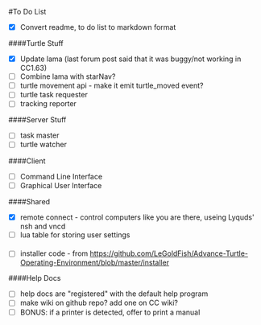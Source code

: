 #To Do List
* [x] Convert readme, to do list to markdown format

####Turtle Stuff
* [x] Update lama (last forum post said that it was buggy/not working in CC1.63)
* [ ] Combine lama with starNav?
* [ ] turtle movement api - make it emit turtle_moved event?
* [ ] turtle task requester
* [ ] tracking reporter

####Server Stuff
* [ ] task master
* [ ] turtle watcher

####Client
* [ ] Command Line Interface
* [ ] Graphical User Interface

####Shared
* [x] remote connect - control computers like you are there, useing Lyquds' nsh and vncd
* [ ] lua table for storing user settings

####
* [ ] installer code - from https://github.com/LeGoldFish/Advance-Turtle-Operating-Environment/blob/master/installer

####Help Docs
* [ ] help docs are "registered" with the default help program
* [ ] make wiki on github repo? add one on CC wiki?
* [ ] BONUS: if a printer is detected, offer to print a manual
